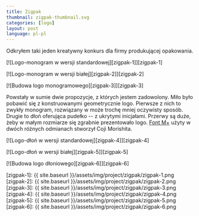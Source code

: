 ```yaml
---
title: Zigpak
thumbnail: zigpak-thumbnail.svg
categories: [logo]
layout: post
language: pl-pl
---
```


Odkryłem taki jeden kreatywny konkurs dla firmy produkującej opakowania.

[![Logo-monogram w wersji standardowej][zigpak-1]][zigpak-1]

[![Logo-monogram w wersji białej][zigpak-2]][zigpak-2]

[![Budowa logo monogramowego][zigpak-3]][zigpak-3]

Powstały w sumie dwie propozycje, z których jestem zadowolony. Miło było pobawić się z konstruowanymi geometrycznie logo. Pierwsze z nich to zwykły monogram, rozwiązany w może trochę mniej oczywisty sposób. Drugie to dłoń oferująca pudełko -- z ukrytymi inicjałami. Przerwy są duże, żeby w małym rozmiarze się zgrabnie prezentowało logo. [Font M+](http://mplus-fonts.sourceforge.jp/) użyty w dwóch różnych odmianach stworzył Coji Morishita.

[![Logo-dłoń w wersji standardowej][zigpak-4]][zigpak-4]

[![Logo-dłoń w wersji białej][zigpak-5]][zigpak-5]

[![Budowa logo dłoniowego][zigpak-6]][zigpak-6]

[zigpak-1]: {{ site.baseurl }}/assets/img/project/zigpak/zigpak-1.png
[zigpak-2]: {{ site.baseurl }}/assets/img/project/zigpak/zigpak-2.png
[zigpak-3]: {{ site.baseurl }}/assets/img/project/zigpak/zigpak-3.png
[zigpak-4]: {{ site.baseurl }}/assets/img/project/zigpak/zigpak-4.png
[zigpak-5]: {{ site.baseurl }}/assets/img/project/zigpak/zigpak-5.png
[zigpak-6]: {{ site.baseurl }}/assets/img/project/zigpak/zigpak-6.png